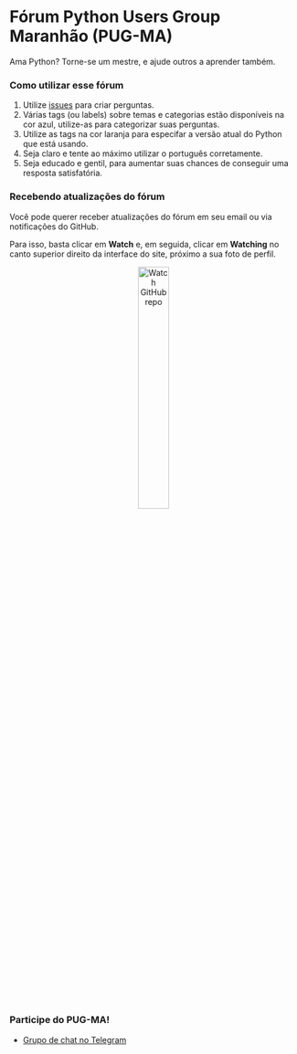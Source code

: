 # Fórum Python Users Group Maranhão (PUG-MA)

Ama Python? Torne-se um mestre, e ajude outros a aprender também.

### Como utilizar esse fórum

1. Utilize [issues](https://github.com/pug-ma/forum/issues) para criar perguntas.
2. Várias tags (ou labels) sobre temas e categorias estão disponíveis na cor azul, utilize-as para categorizar suas perguntas.
3. Utilize as tags na cor laranja para especifar a versão atual do Python que está usando.
4. Seja claro e tente ao máximo utilizar o português corretamente.
5. Seja educado e gentil, para aumentar suas chances de conseguir uma resposta satisfatória.

### Recebendo atualizações do fórum

Você pode querer receber atualizações do fórum em seu email ou via notificações do GitHub.

Para isso, basta clicar em **Watch** e, em seguida, clicar em **Watching** no canto superior direito da interface do site, próximo a sua foto de perfil.

<p align="center">
  <img src="https://github-images.s3.amazonaws.com/help/repository/repo-actions-watch.png" alt="Watch GitHub repo" width="33%" />
</p>

### Participe do PUG-MA!

 - [Grupo de chat no Telegram](https://t.me/pugma)
